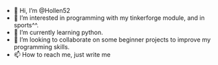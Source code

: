 - 👋 Hi, I’m @Hollen52
- 👀 I’m interested in programming with my tinkerforge module, and in sports^^.
- 🌱 I’m currently learning python.
- 💞️ I’m looking to collaborate on some beginner projects to improve my programming skills.
- 📫 How to reach me, just write me

<!---
Hollen52/Hollen52 is a ✨ special ✨ repository because its `README.md` (this file) appears on your GitHub profile.
You can click the Preview link to take a look at your changes.
--->
